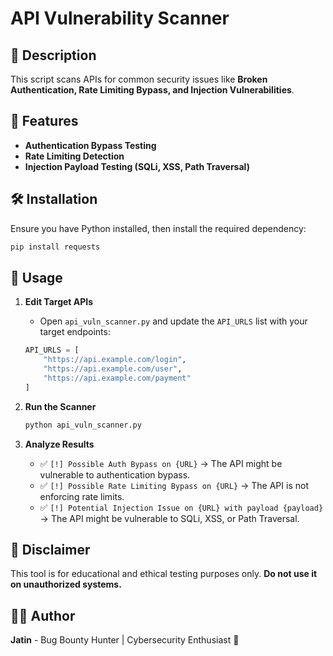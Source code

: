 # API Vulnerability Scanner

## 📌 Description
This script scans APIs for common security issues like **Broken Authentication, Rate Limiting Bypass, and Injection Vulnerabilities**.

## 🚀 Features
- **Authentication Bypass Testing**
- **Rate Limiting Detection**
- **Injection Payload Testing (SQLi, XSS, Path Traversal)**

## 🛠️ Installation
Ensure you have Python installed, then install the required dependency:
```bash
pip install requests
```

## 🔧 Usage
1. **Edit Target APIs**
   - Open `api_vuln_scanner.py` and update the `API_URLS` list with your target endpoints:
   ```python
   API_URLS = [
       "https://api.example.com/login",
       "https://api.example.com/user",
       "https://api.example.com/payment"
   ]
   ```

2. **Run the Scanner**
   ```bash
   python api_vuln_scanner.py
   ```

3. **Analyze Results**
   - ✅ `[!] Possible Auth Bypass on {URL}` → The API might be vulnerable to authentication bypass.
   - ✅ `[!] Possible Rate Limiting Bypass on {URL}` → The API is not enforcing rate limits.
   - ✅ `[!] Potential Injection Issue on {URL} with payload {payload}` → The API might be vulnerable to SQLi, XSS, or Path Traversal.

## 📜 Disclaimer
This tool is for educational and ethical testing purposes only. **Do not use it on unauthorized systems.**

## 👨‍💻 Author
**Jatin** - Bug Bounty Hunter | Cybersecurity Enthusiast 🚀
